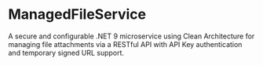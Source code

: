 # ManagedFileService
A secure and configurable .NET 9 microservice using Clean Architecture for managing file attachments via a RESTful API with API Key authentication and temporary signed URL support.
